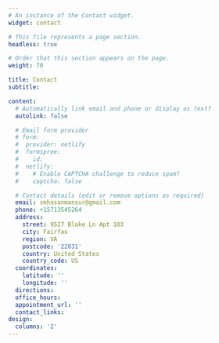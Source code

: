 ```yaml
---
# An instance of the Contact widget.
widget: contact

# This file represents a page section.
headless: true

# Order that this section appears on the page.
weight: 70

title: Contact
subtitle:

content:
  # Automatically link email and phone or display as text?
  autolink: false

  # Email form provider
  # form:
  #  provider: netlify
  #  formspree:
  #    id:
  #  netlify:
  #    # Enable CAPTCHA challenge to reduce spam?
  #    captcha: false

  # Contact details (edit or remove options as required)
  email: smhasanmansur@gmail.com
  phone: +15713545264
  address:
    street: 9527 Blake Ln Apt 103
    city: Fairfax
    region: VA
    postcode: '22031'
    country: United States
    country_code: US
  coordinates:
    latitude: ''
    longitude: ''
  directions:
  office_hours:
  appointment_url: ''
  contact_links:
design:
  columns: '2'
---
```

